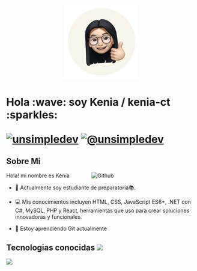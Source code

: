 <p align="center">
    <img width="200" src="https://github.com/Kathryn-Jie/Kathryn-Jie/blob/main/kathryn.png">
</p>

<h1 aling= "center"> Hola :wave: soy Kenia / kenia-ct :sparkles:


<p aling= "left"> 
  <a href="https://fb.com/unsimpledev](https://www.facebook.com/share/196n75DV5G/?mibextid=wwXIfr" target="blank"><img align="center" src="https://img.shields.io/badge/Facebook-1877F2?style=for-the-badge&logo=facebook&logoColor=white" alt="unsimpledev"  /></a>
<a href = "mailto:lizbethcaamanotorres@icloud.com" target="blank"><img align="center" src="https://img.shields.io/badge/Gmail-D14836?style=for-the-badge&logo=gmail&logoColor=white" alt="@unsimpledev"  /></a>
  
  </p>
</p>


<h2> Sobre Mi </h2>

<img width="55%" align="right" alt="Github" src="https://raw.githubusercontent.com/onimur/.github/master/.resources/git-header.svg" />

<p align="left"> Hola! mi nombre es Kenia

  
- 🔭 Actualmente soy estudiante de preparatoria📚.
  
- 💻 Mis conocimientos incluyen HTML, CSS, JavaScript ES6+, .NET con C#, MySQL, PHP y React, herramientas que uso para crear soluciones innovadoras y funcionales.

- 🌱 Estoy aprendiendo Git actualmente
  
  
</p>

<h2> Tecnologias conocidas <img src = "https://media2.giphy.com/media/QssGEmpkyEOhBCb7e1/giphy.gif?cid=ecf05e47a0n3gi1bfqntqmob8g9aid1oyj2wr3ds3mg700bl&rid=giphy.gif" width = 32px> </h2>

<p aling= "center">
  <a href ="https://skillicons.dev">
    <img src = "https://skillicons.dev/icons?i=html,css,js,react,tailwind,cs,dotnet,mysql,php,git,github,ps,visualstudio,vscode,windows"/>
  </a>
</p>




